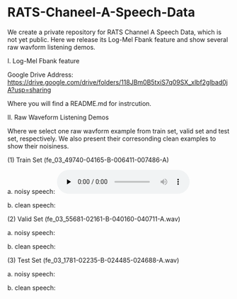 # RATS-Chaneel-A-Speech-Data
We create a private repository for RATS Channel A Speech Data, which is not yet public. Here we release its Log-Mel Fbank feature and show several raw wavform listening demos.

I. Log-Mel Fbank feature

Google Drive Address: <https://drive.google.com/drive/folders/118JBm0B5txiS7q09SX_xlbf2glbad0jA?usp=sharing>

Where you will find a README.md for instrcution.

II. Raw Waveform Listening Demos

Where we select one raw wavform example from train set, valid set and test set, respectively. We also present their corresonding clean examples to show their noisiness.

(1) Train Set (fe_03_49740-04165-B-006411-007486-A)

a. noisy speech: 
<audio id="audio" controls="" preload="none">
      <source id="wav" src="demos/train_noisy.wav">
</audio>

b. clean speech:

(2) Valid Set (fe_03_55681-02161-B-040160-040711-A.wav)

a. noisy speech: 

b. clean speech:

(3) Test Set (fe_03_1781-02235-B-024485-024688-A.wav)

a. noisy speech: 

b. clean speech:

